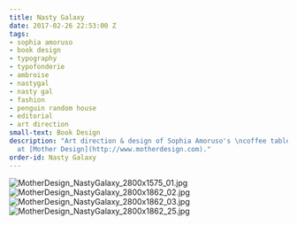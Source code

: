 ```yaml
---
title: Nasty Galaxy
date: 2017-02-26 22:53:00 Z
tags:
- sophia amoruso
- book design
- typography
- typofonderie
- ambroise
- nastygal
- nasty gal
- fashion
- penguin random house
- editorial
- art direction
small-text: Book Design
description: "Art direction & design of Sophia Amoruso's \ncoffee table book.\nCompleted
  at [Mother Design](http://www.motherdesign.com)."
order-id: Nasty Galaxy
---
```


![MotherDesign_NastyGalaxy_2800x1575_01.jpg](/uploads/MotherDesign_NastyGalaxy_2800x1575_01.jpg)![MotherDesign_NastyGalaxy_2800x1862_02.jpg](/uploads/MotherDesign_NastyGalaxy_2800x1862_02.jpg)![MotherDesign_NastyGalaxy_2800x1862_03.jpg](/uploads/MotherDesign_NastyGalaxy_2800x1862_03.jpg)![MotherDesign_NastyGalaxy_2800x1862_25.jpg](/uploads/MotherDesign_NastyGalaxy_2800x1862_25.jpg)